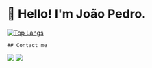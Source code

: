 # 👋 Hello! I'm João Pedro.

<div style="width: 300px;">
<a href="https://github.com/torrescf/github-readme-stats">
  <img src="https://github-readme-stats.vercel.app/api/top-langs/?username=torrescf&langs_count=8" alt="Top Langs" />
</a>
</div>

    ## Contact me

<a href = "mailto:joaopedrooliveiradejesusm@gmail.com"><img loading="lazy" src="https://img.shields.io/badge/Gmail-D14836?style=for-the-badge&logo=gmail&logoColor=white" target="_blank"></a>
<a href="https://www.linkedin.com/in/joaopedrooliveiradejesusmachado/" target="_blank"><img loading="lazy" src="https://img.shields.io/badge/-LinkedIn-%230077B5?style=for-the-badge&logo=linkedin&logoColor=white" target="_blank"></a>   
</div>

